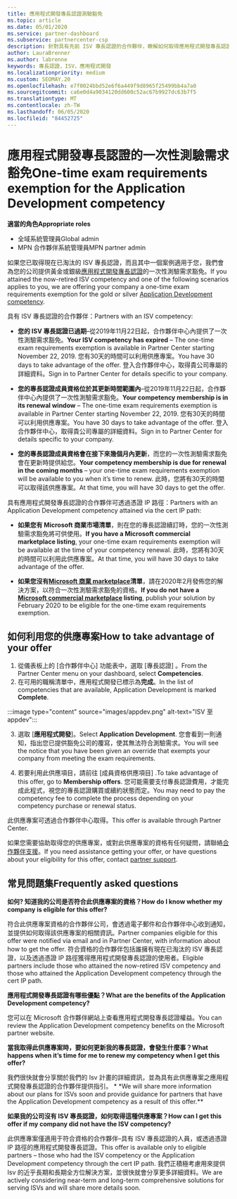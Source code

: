 ```yaml
---
title: 應用程式開發專長認證測驗豁免
ms.topic: article
ms.date: 05/01/2020
ms.service: partner-dashboard
ms.subservice: partnercenter-csp
description: 針對具有先前 ISV 專長認證的合作夥伴，瞭解如何取得應用程式開發專長認證的一次性測驗需求豁免
author: LauraBrenner
ms.author: labrenne
keywords: 專長認證，ISV，應用程式開發
ms.localizationpriority: medium
ms.custom: SEOMAY.20
ms.openlocfilehash: e7f0024bbd52e6f6a449f9d8965f25499bb4a7a0
ms.sourcegitcommit: ca6e0d4a9034120dd600c52ac67b9927dc63b7f5
ms.translationtype: MT
ms.contentlocale: zh-TW
ms.lasthandoff: 06/05/2020
ms.locfileid: "84452725"
---
```

# <a name="one-time-exam-requirements-exemption-for-the-application-development-competency"></a><span data-ttu-id="0e8b7-104">應用程式開發專長認證的一次性測驗需求豁免</span><span class="sxs-lookup"><span data-stu-id="0e8b7-104">One-time exam requirements exemption for the Application Development competency</span></span>

<span data-ttu-id="0e8b7-105">**適當的角色**</span><span class="sxs-lookup"><span data-stu-id="0e8b7-105">**Appropriate roles**</span></span>

- <span data-ttu-id="0e8b7-106">全域系統管理員</span><span class="sxs-lookup"><span data-stu-id="0e8b7-106">Global admin</span></span>
- <span data-ttu-id="0e8b7-107">MPN 合作夥伴系統管理員</span><span class="sxs-lookup"><span data-stu-id="0e8b7-107">MPN partner admin</span></span>

<span data-ttu-id="0e8b7-108">如果您已取得現在已淘汰的 ISV 專長認證，而且其中一個案例適用于您，我們會為您的公司提供黃金或銀級[應用程式開發專長認證](https://partner.microsoft.com/membership/application-development-competency)的一次性測驗需求豁免。</span><span class="sxs-lookup"><span data-stu-id="0e8b7-108">If you attained the now-retired ISV competency and one of the following scenarios applies to you, we are offering your company a one-time exam requirements exemption for the gold or silver [Application Development competency](https://partner.microsoft.com/membership/application-development-competency).</span></span> 

<span data-ttu-id="0e8b7-109">具有 ISV 專長認證的合作夥伴：</span><span class="sxs-lookup"><span data-stu-id="0e8b7-109">Partners with an ISV competency:</span></span>

- <span data-ttu-id="0e8b7-110">**您的 ISV 專長認證已過期**–從2019年11月22日起，合作夥伴中心內提供了一次性測驗需求豁免。</span><span class="sxs-lookup"><span data-stu-id="0e8b7-110">**Your ISV competency has expired** – The one-time exam requirements exemption is available in Partner Center starting November 22, 2019.</span></span> <span data-ttu-id="0e8b7-111">您有30天的時間可以利用供應專案。</span><span class="sxs-lookup"><span data-stu-id="0e8b7-111">You have 30 days to take advantage of the offer.</span></span> <span data-ttu-id="0e8b7-112">登入合作夥伴中心，取得貴公司專屬的詳細資料。</span><span class="sxs-lookup"><span data-stu-id="0e8b7-112">Sign in to Partner Center for details specific to your company.</span></span>

- <span data-ttu-id="0e8b7-113">**您的專長認證成員資格位於其更新時間範圍內**–從2019年11月22日起，合作夥伴中心內提供了一次性測驗需求豁免。</span><span class="sxs-lookup"><span data-stu-id="0e8b7-113">**Your competency membership is in its renewal window** – The one-time exam requirements exemption is available in Partner Center starting November 22, 2019.</span></span> <span data-ttu-id="0e8b7-114">您有30天的時間可以利用供應專案。</span><span class="sxs-lookup"><span data-stu-id="0e8b7-114">You have 30 days to take advantage of the offer.</span></span> <span data-ttu-id="0e8b7-115">登入合作夥伴中心，取得貴公司專屬的詳細資料。</span><span class="sxs-lookup"><span data-stu-id="0e8b7-115">Sign in to Partner Center for details specific to your company.</span></span>

- <span data-ttu-id="0e8b7-116">**您的專長認證成員資格會在接下來幾個月內更新**，而您的一次性測驗需求豁免會在更新時提供給您。</span><span class="sxs-lookup"><span data-stu-id="0e8b7-116">**Your competency membership is due for renewal in the coming months** – your one-time exam requirements exemption will be available to you when it’s time to renew.</span></span> <span data-ttu-id="0e8b7-117">此時，您將有30天的時間可以取得該供應專案。</span><span class="sxs-lookup"><span data-stu-id="0e8b7-117">At that time, you will have 30 days to get the offer.</span></span>

<span data-ttu-id="0e8b7-118">具有應用程式開發專長認證的合作夥伴可透過憑證 IP 路徑：</span><span class="sxs-lookup"><span data-stu-id="0e8b7-118">Partners with an Application Development competency attained via the cert IP path:</span></span>

- <span data-ttu-id="0e8b7-119">**如果您有 Microsoft 商業市場清單**，則在您的專長認證續訂時，您的一次性測驗需求豁免將可供使用。</span><span class="sxs-lookup"><span data-stu-id="0e8b7-119">**If you have a Microsoft commercial marketplace listing**, your one-time exam requirements exemption will be available at the time of your competency renewal.</span></span> <span data-ttu-id="0e8b7-120">此時，您將有30天的時間可以利用此供應專案。</span><span class="sxs-lookup"><span data-stu-id="0e8b7-120">At that time, you will have 30 days to take advantage of the offer.</span></span>

- <span data-ttu-id="0e8b7-121">**如果您沒有[Microsoft 商業 marketplace](https://azure.microsoft.com/overview/commercial-marketplace/)清單**，請在2020年2月發佈您的解決方案，以符合一次性測驗需求豁免的資格。</span><span class="sxs-lookup"><span data-stu-id="0e8b7-121">**If you do not have a [Microsoft commercial marketplace](https://azure.microsoft.com/overview/commercial-marketplace/) listing**, publish your solution by February 2020 to be eligible for the one-time exam requirements exemption.</span></span>

## <a name="how-to-take-advantage-of-your-offer"></a><span data-ttu-id="0e8b7-122">如何利用您的供應專案</span><span class="sxs-lookup"><span data-stu-id="0e8b7-122">How to take advantage of your offer</span></span>

1. <span data-ttu-id="0e8b7-123">從儀表板上的 [合作夥伴中心] 功能表中，選取 [專長認證]  。</span><span class="sxs-lookup"><span data-stu-id="0e8b7-123">From the Partner Center menu on your dashboard, select **Competencies**.</span></span>
2. <span data-ttu-id="0e8b7-124">在可用的職稱清單中，應用程式開發已標示為**完成**。</span><span class="sxs-lookup"><span data-stu-id="0e8b7-124">In the list of competencies that are available, Application Development is marked **Complete**.</span></span>

:::image type="content" source="images/appdev.png" alt-text="ISV 至 appdev":::

3. <span data-ttu-id="0e8b7-126">選取 [**應用程式開發**]。</span><span class="sxs-lookup"><span data-stu-id="0e8b7-126">Select **Application Development**.</span></span> <span data-ttu-id="0e8b7-127">您會看到一則通知，指出您已提供豁免公司的覆寫，使其無法符合測驗需求。</span><span class="sxs-lookup"><span data-stu-id="0e8b7-127">You will see the notice that you have been given an override that exempts your company from meeting the exam requirements.</span></span> 

4. <span data-ttu-id="0e8b7-128">若要利用此供應項目，請前往 [成員資格供應項目]  .</span><span class="sxs-lookup"><span data-stu-id="0e8b7-128">To take advantage of this offer, go to **Membership offers**.</span></span> <span data-ttu-id="0e8b7-129">您可能需要支付專長認證費用，才能完成此程式，視您的專長認證購買或續約狀態而定。</span><span class="sxs-lookup"><span data-stu-id="0e8b7-129">You may need to pay the competency fee to complete the process depending on your competency purchase or renewal status.</span></span> 

<span data-ttu-id="0e8b7-130">此供應專案可透過合作夥伴中心取得。</span><span class="sxs-lookup"><span data-stu-id="0e8b7-130">This offer is available through Partner Center.</span></span>

<span data-ttu-id="0e8b7-131">如果您需要協助取得您的供應專案，或對此供應專案的資格有任何疑問，請聯絡[合作夥伴支援](https://partner.microsoft.com/Support)。</span><span class="sxs-lookup"><span data-stu-id="0e8b7-131">If you need assistance getting your offer, or have questions about your eligibility for this offer, contact [partner support](https://partner.microsoft.com/Support).</span></span> 

## <a name="frequently-asked-questions"></a><span data-ttu-id="0e8b7-132">常見問題集</span><span class="sxs-lookup"><span data-stu-id="0e8b7-132">Frequently asked questions</span></span>

<span data-ttu-id="0e8b7-133">**如何? 知道我的公司是否符合此供應專案的資格？**</span><span class="sxs-lookup"><span data-stu-id="0e8b7-133">**How do I know whether my company is eligible for this offer?**</span></span>

<span data-ttu-id="0e8b7-134">符合此供應專案資格的合作夥伴公司，會透過電子郵件和合作夥伴中心收到通知，並提供如何取得該供應專案的相關資訊。</span><span class="sxs-lookup"><span data-stu-id="0e8b7-134">Partner companies eligible for this offer were notified via email and in Partner Center, with information about how to get the offer.</span></span> <span data-ttu-id="0e8b7-135">符合資格的合作夥伴包括誰擁有現在已淘汰的 ISV 專長認證，以及透過憑證 IP 路徑獲得應用程式開發專長認證的使用者。</span><span class="sxs-lookup"><span data-stu-id="0e8b7-135">Eligible partners include those who attained the now-retired ISV competency and those who attained the Application Development competency through the cert IP path.</span></span> 

<span data-ttu-id="0e8b7-136">**應用程式開發專長認證有哪些優點？**</span><span class="sxs-lookup"><span data-stu-id="0e8b7-136">**What are the benefits of the Application Development competency?**</span></span>

<span data-ttu-id="0e8b7-137">您可以在 Microsoft 合作夥伴網站上查看應用程式開發專長認證權益。</span><span class="sxs-lookup"><span data-stu-id="0e8b7-137">You can review the Application Development competency benefits on the Microsoft partner website.</span></span> 

<span data-ttu-id="0e8b7-138">**當我取得此供應專案時，要如何更新我的專長認證，會發生什麼事？**</span><span class="sxs-lookup"><span data-stu-id="0e8b7-138">**What happens when it’s time for me to renew my competency when I get this offer?**</span></span> 

<span data-ttu-id="0e8b7-139">我們很快就會分享關於我們的 Isv 計畫的詳細資訊，並為具有此供應專案之應用程式開發專長認證的合作夥伴提供指引。 \* \*</span><span class="sxs-lookup"><span data-stu-id="0e8b7-139">We will share more information about our plans for ISVs soon and provide guidance for partners that have the Application Development competency as a result of this offer.\*\*</span></span>  

<span data-ttu-id="0e8b7-140">**如果我的公司沒有 ISV 專長認證，如何取得這種供應專案？**</span><span class="sxs-lookup"><span data-stu-id="0e8b7-140">**How can I get this offer if my company did not have the ISV competency?**</span></span>

<span data-ttu-id="0e8b7-141">此供應專案僅適用于符合資格的合作夥伴–具有 ISV 專長認證的人員，或透過憑證 IP 路徑的應用程式開發專長認證。</span><span class="sxs-lookup"><span data-stu-id="0e8b7-141">This offer is available only to eligible partners – those who had the ISV competency or the Application Development competency through the cert IP path.</span></span> <span data-ttu-id="0e8b7-142">我們正積極考慮用來提供 Isv 的近乎長期和長期全方位解決方案，並很快就會分享更多詳細資料。</span><span class="sxs-lookup"><span data-stu-id="0e8b7-142">We are actively considering near-term and long-term comprehensive solutions for serving ISVs and will share more details soon.</span></span> 


